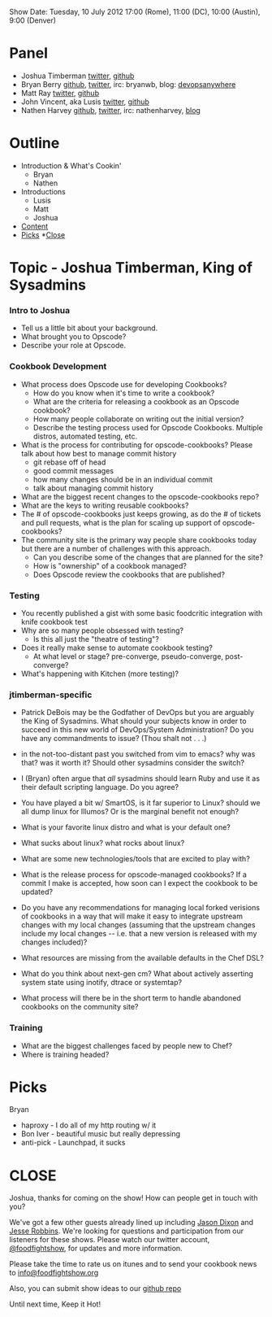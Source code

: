 Show Date:  Tuesday, 10 July 2012 17:00 (Rome), 11:00 (DC), 10:00 (Austin), 9:00 (Denver)

Panel
=====

* Joshua Timberman [twitter](https://twitter.com/#!/jtimberman), [github](http://github.com/jtimberman)
* Bryan Berry [github](http://github.com/bryanwb), [twitter](http://twitter.com/bryanwb), irc: bryanwb, blog: [devopsanywhere](http://devopsanywhere.blogspot.com)
* Matt Ray [twitter](https://twitter.com/#!/mattray), [github](https://github.com/mattray)
* John Vincent, aka Lusis [twitter](https://twitter.com/#!/lusis), [github](https://github.com/lusis)
* Nathen Harvey [github](http://github.com/nathenharvey), [twitter](http://twitter.com/nathenharvey), irc: nathenharvey, [blog](http://nathenharvey.com)

Outline
=======
* Introduction & What's Cookin'
  * Bryan
  * Nathen
* Introductions
  * Lusis
  * Matt
  * Joshua
* [Content](#topic---joshua-timberman-king-of-sysadmins)
* [Picks](#picks)
*[Close](#close)

Topic - Joshua Timberman, King of Sysadmins
==========================

### Intro to Joshua
* Tell us a little bit about your background.
* What brought you to Opscode?
* Describe your role at Opscode.

### Cookbook Development
* What process does Opscode use for developing Cookbooks?
  * How do you know when it's time to write a cookbook?
  * What are the criteria for releasing a cookbook as an Opscode cookbook?
  * How many people collaborate on writing out the initial version?
  * Describe the testing process used for Opscode Cookbooks.  Multiple 
    distros, automated testing, etc.
* What is the process for contributing for opscode-cookbooks? Please talk 
  about how best to manage commit history
  * git rebase off of head
  * good commit messages
  * how many changes should be in an individual commit
  * talk about managing commit history
* What are the biggest recent changes to the opscode-cookbooks repo?
* What are the keys to writing reusable cookbooks?
* The # of opscode-cookbooks just keeps growing, as do the # of
  tickets and pull requests, what is the plan for scaling up support
  of opscode-cookbooks?
* The community site is the primary way people share cookbooks today but
  there are a number of challenges with this approach.
  * Can you describe some of the changes that are planned for the site?
  * How is "ownership" of a cookbook managed?
  * Does Opscode review the cookbooks that are published?

### Testing
* You recently published a gist with some basic foodcritic integration
  with knife cookbook test
* Why are so many people obsessed with testing?
  * Is this all just the "theatre of testing"?
* Does it really make sense to automate cookbook testing?
  * At what level or stage? pre-converge, pseudo-converge, post-converge?
* What's happening with Kitchen (more testing)?

### jtimberman-specific
* Patrick DeBois may be the Godfather of DevOps but you are arguably
  the King of Sysadmins. What should your subjects know in order to
  succeed in this new world of DevOps/System Administration? Do you
  have any commandments to issue? (Thou shalt not . . .)
* in the not-too-distant past you switched from vim to emacs? why was
  that? was it worth it? Should other sysadmins consider the switch?
* I (Bryan) often argue that _all_ sysadmins should learn Ruby and
  use it as their default scripting language. Do you agree?
* You have played a bit w/ SmartOS, is it far superior to Linux?
  should we all dump linux for Illumos? Or is the marginal benefit
  not enough?
* What is your favorite linux distro and what is your default one?
* What sucks about linux? what rocks about linux?
* What are some new technologies/tools that are excited to play with?
* What is the release process for opscode-managed cookbooks? If a
  commit I make is accepted, how soon can I expect the cookbook to be
  updated?
* Do you have any recommendations for managing local forked verisions
  of cookbooks in a way that will make it easy to integrate upstream
  changes with my local changes (assuming that the upstream changes
  include my local changes -- i.e. that a new version is released
  with my changes included)?

* What resources are missing from the available defaults in the Chef
  DSL?
* What do you think about next-gen cm? What about actively asserting system state
  using inotify, dtrace or systemtap?

* What process will there be in the short term to handle abandoned cookbooks on the community site?

### Training
* What are the biggest challenges faced by people new to Chef?
* Where is training headed?

Picks
=====

Bryan
* haproxy - I do all of my http routing w/ it
* Bon Iver - beautiful music but really depressing
* anti-pick - Launchpad, it sucks

CLOSE
=====

Joshua, thanks for coming on the show!  How can people get in touch with 
you?

We've got a few other guests already lined up including 
[Jason Dixon](http://twitter.com/obfuscurity) and 
[Jesse Robbins](http://twitter.com/jesserobbins).  We're looking for 
questions and participation from our listeners for these shows.  Please
watch our twitter account, [@foodfightshow](http://twitter.com/foodfightshow), 
for updates and more information.

Please take the time to rate us on itunes and to send your cookbook
news to info@foodfightshow.org

Also, you can submit show ideas to our [github repo](https://github.com/foodfight/showz)

Until next time, Keep it Hot!
